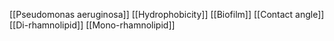 [[Pseudomonas aeruginosa]]
[[Hydrophobicity]]
[[Biofilm]]
[[Contact angle]]
[[Di-rhamnolipid]]
[[Mono-rhamnolipid]]
